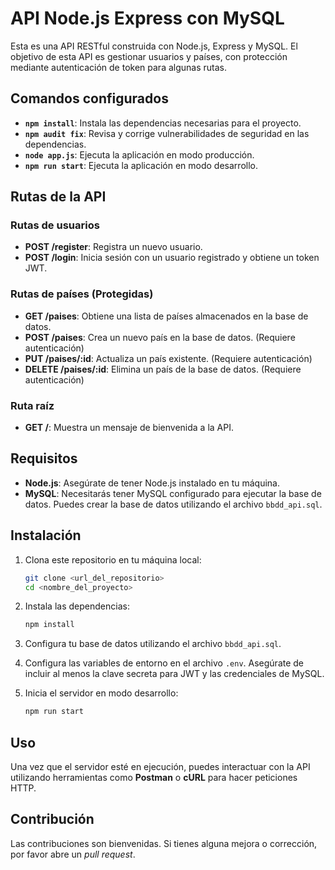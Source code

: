 # API Node.js Express con MySQL

Esta es una API RESTful construida con Node.js, Express y MySQL. El objetivo de esta API es gestionar usuarios y países, con protección mediante autenticación de token para algunas rutas.

## Comandos configurados

- **`npm install`**: Instala las dependencias necesarias para el proyecto.
- **`npm audit fix`**: Revisa y corrige vulnerabilidades de seguridad en las dependencias.
- **`node app.js`**: Ejecuta la aplicación en modo producción.
- **`npm run start`**: Ejecuta la aplicación en modo desarrollo.

## Rutas de la API

### Rutas de usuarios

- **POST /register**: Registra un nuevo usuario.
- **POST /login**: Inicia sesión con un usuario registrado y obtiene un token JWT.

### Rutas de países (Protegidas)

- **GET /paises**: Obtiene una lista de países almacenados en la base de datos.
- **POST /paises**: Crea un nuevo país en la base de datos. (Requiere autenticación)
- **PUT /paises/:id**: Actualiza un país existente. (Requiere autenticación)
- **DELETE /paises/:id**: Elimina un país de la base de datos. (Requiere autenticación)

### Ruta raíz

- **GET /**: Muestra un mensaje de bienvenida a la API.

## Requisitos

- **Node.js**: Asegúrate de tener Node.js instalado en tu máquina.
- **MySQL**: Necesitarás tener MySQL configurado para ejecutar la base de datos. Puedes crear la base de datos utilizando el archivo `bbdd_api.sql`.

## Instalación

1. Clona este repositorio en tu máquina local:

    ```bash
    git clone <url_del_repositorio>
    cd <nombre_del_proyecto>
    ```

2. Instala las dependencias:

    ```bash
    npm install
    ```

3. Configura tu base de datos utilizando el archivo `bbdd_api.sql`.

4. Configura las variables de entorno en el archivo `.env`. Asegúrate de incluir al menos la clave secreta para JWT y las credenciales de MySQL.

5. Inicia el servidor en modo desarrollo:

    ```bash
    npm run start
    ```

## Uso

Una vez que el servidor esté en ejecución, puedes interactuar con la API utilizando herramientas como **Postman** o **cURL** para hacer peticiones HTTP.

## Contribución

Las contribuciones son bienvenidas. Si tienes alguna mejora o corrección, por favor abre un *pull request*.
